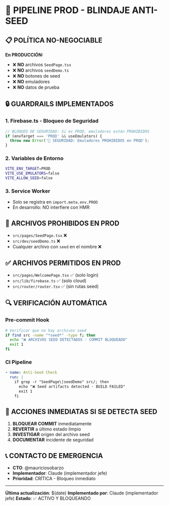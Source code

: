 # 🚨 PIPELINE PROD - BLINDAJE ANTI-SEED

## 📋 **POLÍTICA NO-NEGOCIABLE**

**En PRODUCCIÓN:**
- ❌ **NO** archivos `SeedPage.tsx`
- ❌ **NO** archivos `seedDemo.ts` 
- ❌ **NO** botones de seed
- ❌ **NO** emuladores
- ❌ **NO** datos de prueba

## 🔒 **GUARDRAILS IMPLEMENTADOS**

### **1. Firebase.ts - Bloqueo de Seguridad**
```typescript
// BLOQUEO DE SEGURIDAD: Si es PROD, emuladores están PROHIBIDOS
if (envTarget === 'PROD' && useEmulators) {
  throw new Error('🚨 SEGURIDAD: Emuladores PROHIBIDOS en PROD');
}
```

### **2. Variables de Entorno**
```bash
VITE_ENV_TARGET=PROD
VITE_USE_EMULATORS=false
VITE_ALLOW_SEED=false
```

### **3. Service Worker**
- Solo se registra en `import.meta.env.PROD`
- En desarrollo: NO interfiere con HMR

## 🚫 **ARCHIVOS PROHIBIDOS EN PROD**

- `src/pages/SeedPage.tsx` ❌
- `src/dev/seedDemo.ts` ❌
- Cualquier archivo con `seed` en el nombre ❌

## ✅ **ARCHIVOS PERMITIDOS EN PROD**

- `src/pages/WelcomePage.tsx` ✅ (solo login)
- `src/lib/firebase.ts` ✅ (solo cloud)
- `src/router/router.tsx` ✅ (sin rutas seed)

## 🔍 **VERIFICACIÓN AUTOMÁTICA**

### **Pre-commit Hook**
```bash
# Verificar que no hay archivos seed
if find src -name "*seed*" -type f; then
  echo "❌ ARCHIVOS SEED DETECTADOS - COMMIT BLOQUEADO"
  exit 1
fi
```

### **CI Pipeline**
```yaml
- name: Anti-Seed Check
  run: |
    if grep -r "SeedPage\|seedDemo" src/; then
      echo "❌ Seed artifacts detected - BUILD FAILED"
      exit 1
    fi
```

## 🚨 **ACCIONES INMEDIATAS SI SE DETECTA SEED**

1. **BLOQUEAR COMMIT** inmediatamente
2. **REVERTIR** a último estado limpio
3. **INVESTIGAR** origen del archivo seed
4. **DOCUMENTAR** incidente de seguridad

## 📞 **CONTACTO DE EMERGENCIA**

- **CTO**: @mauriciosobarzo
- **Implementador**: Claude (implementador jefe)
- **Prioridad**: CRÍTICA - Bloqueo inmediato

---

**Última actualización**: $(date)
**Implementado por**: Claude (implementador jefe)
**Estado**: ✅ ACTIVO Y BLOQUEANDO
